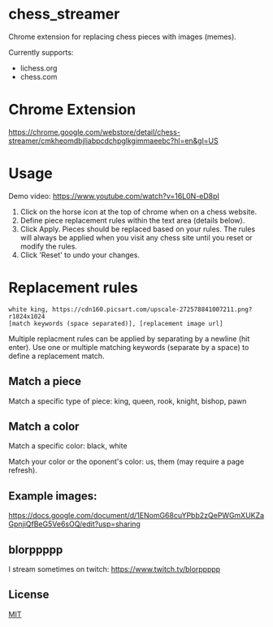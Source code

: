 # chess_streamer
Chrome extension for replacing chess pieces with images (memes).

Currently supports:
  * lichess.org
  * chess.com

# Chrome Extension
https://chrome.google.com/webstore/detail/chess-streamer/cmkheomdbjliabpcdchpglkgimmaeebc?hl=en&gl=US

# Usage

Demo video: https://www.youtube.com/watch?v=16L0N-eD8pI 

1. Click on the horse icon at the top of chrome when on a chess website.
1. Define piece replacement rules within the text area (details below).
1. Click Apply. Pieces should be replaced based on your rules. The rules will always be applied when you visit any chess site until you reset or modify the rules.
1. Click 'Reset' to undo your changes.


# Replacement rules

    white king, https://cdn160.picsart.com/upscale-272578841007211.png?r1024x1024
    [match keywords (space separated)], [replacement image url]

Multiple replacment rules can be applied by separating by a newline (hit enter).
Use one or multiple matching keywords (separate by a space) to define a replacement match.

## Match a piece
Match a specific type of piece: king, queen, rook, knight, bishop, pawn

## Match a color
Match a specific color: black, white

Match your color or the oponent's color: us, them (may require a page refresh).

## Example images:
https://docs.google.com/document/d/1ENomG68cuYPbb2zQePWGmXUKZaGpnjiQfBeG5Ve6sOQ/edit?usp=sharing

## blorppppp
I stream sometimes on twitch: https://www.twitch.tv/blorppppp

## License
[MIT][license-url]

[license-image]: http://img.shields.io/badge/license-MIT-blue.svg?style=flat
[license-url]: LICENSE
